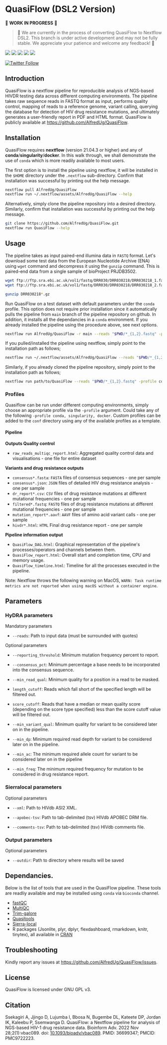 # QuasiFlow (DSL2 Version)

🚧 **WORK IN PROGRESS** 🚧

> 🔬 We are currently in the process of converting QuasiFlow to Nextflow DSL2. 
> This branch is under active development and may not be fully stable.
> We appreciate your patience and welcome any feedback! 🙏

[![](https://img.shields.io/badge/nextflow-21.04.1-yellowgreen)](https://www.nextflow.io)
[![](https://img.shields.io/badge/uses-singularity-brightgreen)](https://docs.sylabs.io/guides/3.0/user-guide/installation.html)
[![](https://img.shields.io/badge/uses-docker-orange)](https://docs.docker.com/get-docker)
[![](https://img.shields.io/badge/uses-conda-yellowgreen)](https://docs.conda.io/projects/conda/en/latest/user-guide/install/index.html)
[![](https://img.shields.io/badge/License-GPLv3-blue.svg)](https://www.gnu.org/licenses/gpl-3.0)

[![Twitter Follow](https://img.shields.io/twitter/follow/alfred_ug.svg?style=social)](https://twitter.com/alfred_ug) 

## Introduction

QuasiFlow is a nextflow pipeline for reproducible analysis of NGS-based HIVDR testing data across different computing environments. The pipeline takes raw sequence reads in FASTQ format as input, performs quality control, mapping of reads to a reference genome, variant calling, querying the database for detection of HIV drug resistance mutations, and ultimately generates a user-friendly report in PDF and HTML format. QuasiFlow is publicly available at https://github.com/AlfredUg/QuasiFlow. 

## Installation

QuasiFlow requires **nextflow** (version 21.04.3 or higher) and any of **conda**/**singularity**/**docker**. In this walk through, we shall demonstrate the use of `conda` which is more readily available to most users.

The first option is to install the pipeline using nextflow, it will be installed in the `$HOME` directory under the `.nextflow` sub-directory. Confirm that installation was successful by printing out the help message.

```bash
nextflow pull AlfredUg/QuasiFlow
nextflow run ~/.nextflow/assets/AlfredUg/QuasiFlow --help
```

Alternatively, simply clone the pipeline repository into a desired directory. Similarly, confirm that installation was successful by printing out the help message.
```bash
git clone https://github.com/AlfredUg/QuasiFlow.git
nextflow run QuasiFlow --help
```

## Usage

The pipeline takes as input paired-end illumina data in `FASTQ` format. Let's download some test data from the European Nucleotide Archive (ENA) using `wget` command and decompress it using the `gunzip` command. This is paired-end data from a single sample of bioProject PRJDB3502.

```bash
wget ftp://ftp.sra.ebi.ac.uk/vol1/fastq/DRR030/DRR030218/DRR030218_1.fastq.gz 
wget ftp://ftp.sra.ebi.ac.uk/vol1/fastq/DRR030/DRR030218/DRR030218_2.fastq.gz 
```

```bash
gunzip DRR030218*.gz
```
Run QuasiFlow on a test dataset with default parameters under the `conda` profile. This option does not require prior installation since it automatically pulls the pipeline from `main` branch of the pipeline repository on github. In addition, it installs all the dependancies in a `conda` environment. If you already installed the pipeline using the procedure above, see next options.

```bash
nextflow run AlfredUg/QuasiFlow -r main --reads "$PWD/*_{1,2}.fastq" -profile conda
```

If you pulled/installed the pipeline using nextflow, simply point to the installation path as follows;
```bash
nextflow run ~/.nextflow/assets/AlfredUg/QuasiFlow --reads "$PWD/*_{1,2}.fastq" -profile conda
```

Similarly, if you already cloned the pipeline repository, simply point to the installation path as follows;
```bash
nextflow run path/to/QuasiFlow --reads "$PWD/*_{1,2}.fastq" -profile conda
```

### Profiles

Quasiflow can be run under different computing environments, simply choose an appropriate profile via the `-profile` argument. Could take any of the following `-profile conda, singularity, docker`. Custom profiles can be added to the `conf` directory using any of the available profiles as a template.

#### Pipeline 

**Outputs Quality control**

* `raw_reads_multiqc_report.html`: Aggregated quality control data and visualisations - one file for entire dataset

**Variants and drug resistance outputs**

* `consensus*.fasta`: `FASTA` files of consensus sequences - one per sample
* `consensus*.json`: `JSON` files of detailed HIV drug resistance analysis - one per sample
* `dr_report*.csv`: `CSV` files of drug resistance mutations at different mutational frequencies - one per sample
* `filtered*.fastq`: `FASTQ` files of drug resistance mutations at different mutational frequencies - one per sample
* `mutation_report*.aavf`: `AAVF` files of amino acid variant calls - one per sample
* `hivdr*.html`: `HTML` Final drug resistance report - one per sample

**Pipeline information output**

* `QuasiFlow_DAG.html`: Graphical representation of the pipeline's processes/operators and channels between them.
* `QuasiFlow_report.html`: Overall start and completion time, CPU and memory usage.
* `QuasiFlow_timeline.html`: Timeline for all the processes executed in the pipeline.

Note: Nextflow throws the following warning on MacOS, `WARN: Task runtime metrics are not reported when using macOS without a container engine`. 

## Parameters

### HyDRA parameters

Mandatory parameters

* `--reads`: Path to input data (must be surrounded with quotes)

Optional parameters

* `--reporting_threshold`: Minimum mutation frequency percent to report.

* `--consensus_pct`: Minimum percentage a base needs to be incorporated into the consensus sequence.

* `--min_read_qual`: Minimum quality for a position in a read to be masked.	     

* `length_cutoff`: Reads which fall short of the specified length will be filtered out.

* `score_cutoff`: Reads that have a median or mean quality score (depending on the score type specified) less than the score cutoff value will be filtered out.

* `--min_variant_qual`: Minimum quality for variant to be considered later on in the pipeline.

* `--min_dp`: Minimum required read depth for variant to be considered later on in the pipeline.

* `--min_ac`: The minimum required allele count for variant to be considered later on in the pipeline

* `--min_freq`: The minimum required frequency for mutation to be considered in drug resistance report.


### Sierralocal parameters

Optional parameters

* `--xml`: Path to HIVdb ASI2 XML.

* `--apobec-tsv`: Path to tab-delimited (tsv) HIVdb APOBEC DRM file.

* `--comments-tsv`: Path to tab-delimited (tsv) HIVdb comments file.


### Output parameters

Optional parameters

* `--outdir`: Path to directory where results will be saved 

## Dependancies.

Below is the list of tools that are used in the QuasiFlow pipeline. These tools are readliy available and may be installed using `conda` via `bioconda` channel.

+ [fastQC](http://www.bioinformatics.babraham.ac.uk/projects/fastqc)
+ [MultiQC](https://multiqc.info/)
+ [Trim-galore](https://github.com/FelixKrueger/TrimGalore)
+ [Quasitools](https://phac-nml.github.io/quasitools/)
+ [Sierra-local](https://github.com/PoonLab/sierra-local)
+ R packages (Jsonlite, plyr, dplyr, flexdashboard, rmarkdown, knitr, tinytex), all available in [CRAN](https://cran.r-project.org/)

## Troubleshooting

Kindly report any issues at https://github.com/AlfredUg/QuasiFlow/issues.

## License

QuasiFlow is licensed under GNU GPL v3.

## Citation

Ssekagiri A, Jjingo D, Lujumba I, Bbosa N, Bugembe DL, Kateete DP, Jordan IK, Kaleebu P, Ssemwanga D. QuasiFlow: a Nextflow pipeline for analysis of NGS-based HIV-1 drug resistance data. Bioinform Adv. 2022 Nov 28;2(1):vbac089. doi: [10.1093/bioadv/vbac089](https://academic.oup.com/bioinformaticsadvances/article/2/1/vbac089/6849543). PMID: 36699347; PMCID: PMC9722223.


